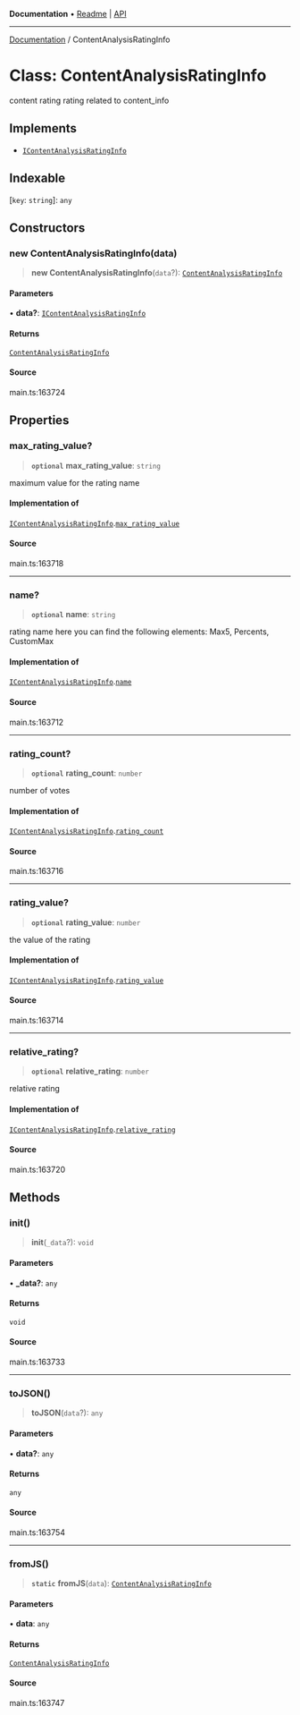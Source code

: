 **Documentation** • [Readme](../README.md) \| [API](../globals.md)

***

[Documentation](../README.md) / ContentAnalysisRatingInfo

# Class: ContentAnalysisRatingInfo

content rating rating related to content_info

## Implements

- [`IContentAnalysisRatingInfo`](../interfaces/IContentAnalysisRatingInfo.md)

## Indexable

 \[`key`: `string`\]: `any`

## Constructors

### new ContentAnalysisRatingInfo(data)

> **new ContentAnalysisRatingInfo**(`data`?): [`ContentAnalysisRatingInfo`](ContentAnalysisRatingInfo.md)

#### Parameters

• **data?**: [`IContentAnalysisRatingInfo`](../interfaces/IContentAnalysisRatingInfo.md)

#### Returns

[`ContentAnalysisRatingInfo`](ContentAnalysisRatingInfo.md)

#### Source

main.ts:163724

## Properties

### max\_rating\_value?

> **`optional`** **max\_rating\_value**: `string`

maximum value for the rating name

#### Implementation of

[`IContentAnalysisRatingInfo`](../interfaces/IContentAnalysisRatingInfo.md).[`max_rating_value`](../interfaces/IContentAnalysisRatingInfo.md#max_rating_value)

#### Source

main.ts:163718

***

### name?

> **`optional`** **name**: `string`

rating name
here you can find the following elements: Max5, Percents, CustomMax

#### Implementation of

[`IContentAnalysisRatingInfo`](../interfaces/IContentAnalysisRatingInfo.md).[`name`](../interfaces/IContentAnalysisRatingInfo.md#name)

#### Source

main.ts:163712

***

### rating\_count?

> **`optional`** **rating\_count**: `number`

number of votes

#### Implementation of

[`IContentAnalysisRatingInfo`](../interfaces/IContentAnalysisRatingInfo.md).[`rating_count`](../interfaces/IContentAnalysisRatingInfo.md#rating_count)

#### Source

main.ts:163716

***

### rating\_value?

> **`optional`** **rating\_value**: `number`

the value of the rating

#### Implementation of

[`IContentAnalysisRatingInfo`](../interfaces/IContentAnalysisRatingInfo.md).[`rating_value`](../interfaces/IContentAnalysisRatingInfo.md#rating_value)

#### Source

main.ts:163714

***

### relative\_rating?

> **`optional`** **relative\_rating**: `number`

relative rating

#### Implementation of

[`IContentAnalysisRatingInfo`](../interfaces/IContentAnalysisRatingInfo.md).[`relative_rating`](../interfaces/IContentAnalysisRatingInfo.md#relative_rating)

#### Source

main.ts:163720

## Methods

### init()

> **init**(`_data`?): `void`

#### Parameters

• **\_data?**: `any`

#### Returns

`void`

#### Source

main.ts:163733

***

### toJSON()

> **toJSON**(`data`?): `any`

#### Parameters

• **data?**: `any`

#### Returns

`any`

#### Source

main.ts:163754

***

### fromJS()

> **`static`** **fromJS**(`data`): [`ContentAnalysisRatingInfo`](ContentAnalysisRatingInfo.md)

#### Parameters

• **data**: `any`

#### Returns

[`ContentAnalysisRatingInfo`](ContentAnalysisRatingInfo.md)

#### Source

main.ts:163747
